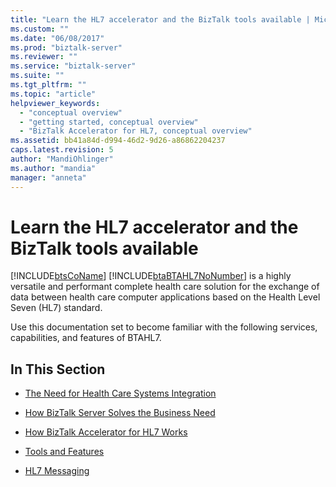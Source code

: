 ```yaml
---
title: "Learn the HL7 accelerator and the BizTalk tools available | Microsoft Docs"
ms.custom: ""
ms.date: "06/08/2017"
ms.prod: "biztalk-server"
ms.reviewer: ""
ms.service: "biztalk-server"
ms.suite: ""
ms.tgt_pltfrm: ""
ms.topic: "article"
helpviewer_keywords: 
  - "conceptual overview"
  - "getting started, conceptual overview"
  - "BizTalk Accelerator for HL7, conceptual overview"
ms.assetid: bb41a84d-d994-46d2-9d26-a86862204237
caps.latest.revision: 5
author: "MandiOhlinger"
ms.author: "mandia"
manager: "anneta"
---
```

# Learn the HL7 accelerator and the BizTalk tools available
[!INCLUDE[btsCoName](../../includes/btsconame-md.md)] [!INCLUDE[btaBTAHL7NoNumber](../../includes/btabtahl7nonumber-md.md)] is a highly versatile and performant complete health care solution for the exchange of data between health care computer applications based on the Health Level Seven (HL7) standard.  
  
 Use this documentation set to become familiar with the following services, capabilities, and features of BTAHL7.  
  
## In This Section  
  
-   [The Need for Health Care Systems Integration](../../adapters-and-accelerators/accelerator-hl7/the-need-for-health-care-systems-integration.md)  
  
-   [How BizTalk Server Solves the Business Need](../../adapters-and-accelerators/accelerator-hl7/how-biztalk-server-solves-the-business-need2.md)  
  
-   [How BizTalk Accelerator for HL7 Works](../../adapters-and-accelerators/accelerator-hl7/how-biztalk-accelerator-for-hl7-works.md)  
  
-   [Tools and Features](../../adapters-and-accelerators/accelerator-hl7/tools-and-features.md)  
  
-   [HL7 Messaging](../../adapters-and-accelerators/accelerator-hl7/hl7-messaging.md)
